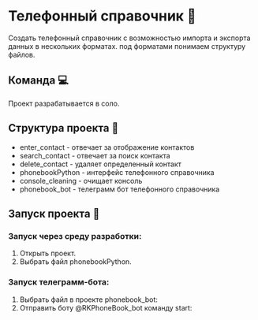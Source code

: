 # Телефонный справочник 📑
Создать телефонный справочник с возможностью импорта и экспорта данных в нескольких форматах.
под форматами понимаем структуру файлов.
## Команда 💻  
Проект разрабатывается в соло.  
## Структура проекта 🔨
* enter_contact - отвечает за отображение контактов  
* search_contact - отвечает за поиск контакта  
* delete_contact - удаляет определенный контакт  
* phonebookPython - интерфейс телефонного справочника  
* console_cleaning - очищает консоль  
* phonebook_bot - телеграмм бот телефонного справочника  
## Запуск проекта 🔌
### Запуск через среду разработки:  
1. Открыть проект.    
2. Выбрать файл phonebookPython.  
### Запуск телеграмм-бота:    
1. Выбрать файл в проекте phonebook_bot:    
2. Отправить боту @RKPhoneBook_bot команду start:    

